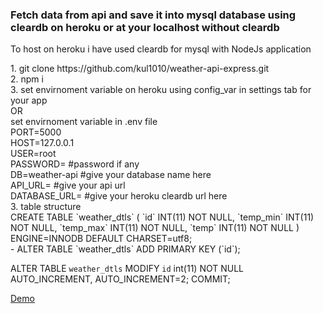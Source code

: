<h3>Fetch data from api and save it into mysql database using cleardb on heroku or at your localhost without cleardb</h3>
<p>To host on heroku i have used cleardb for mysql with NodeJs application</P>
1. git clone https://github.com/kul1010/weather-api-express.git <br>
2. npm i <br>
3. set envirnoment variable on heroku using config_var in settings tab for your app <br> OR <br>
set envirnoment variable in .env file <br>
PORT=5000<br>
HOST=127.0.0.1<br>
USER=root<br>
PASSWORD= #password if any<br>
DB=weather-api #give your database name here <br>
API_URL= #give your api url <br>
DATABASE_URL= #give your heroku cleardb url here<br>
3. table structure <br>
CREATE TABLE `weather_dtls` (
  `id` INT(11) NOT NULL,
  `temp_min` INT(11) NOT NULL,
  `temp_max` INT(11) NOT NULL,
  `temp` INT(11) NOT NULL
) ENGINE=INNODB DEFAULT CHARSET=utf8;<br>-
ALTER TABLE `weather_dtls`
  ADD PRIMARY KEY (`id`); <br>

ALTER TABLE `weather_dtls`
  MODIFY `id` int(11) NOT NULL AUTO_INCREMENT, AUTO_INCREMENT=2;
COMMIT;<br>

<a href="https://weather-api-express.herokuapp.com/list">Demo</a>

